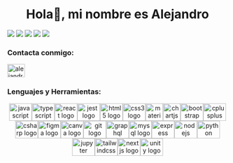 <h1 align="center">Hola👋, mi nombre es Alejandro </h1>

<!-- <p align="left"> <a href="https://twitter.com/alex57010" target="blank"><img src="https://img.shields.io/twitter/follow/alex57010?logo=twitter&style=for-the-badge" alt="alex57010" /></a> </p> -->

  ![](http://github-profile-summary-cards.vercel.app/api/cards/profile-details?username=A13xMtzL&theme=monokai)
  ![](http://github-profile-summary-cards.vercel.app/api/cards/repos-per-language?username=A13xMtzL&theme=monokai)
  ![](http://github-profile-summary-cards.vercel.app/api/cards/most-commit-language?username=A13xMtzL&theme=monokai)
  ![](http://github-profile-summary-cards.vercel.app/api/cards/stats?username=A13xMtzL&theme=monokai)
  ![](http://github-profile-summary-cards.vercel.app/api/cards/productive-time?username=A13xMtzL&theme=monokai&utcOffset=8)

<h3 align="left">Contacta conmigo:</h3>
<p align="left">
<a href="https://linkedin.com/in/alejandro-martínez-luna-06371a23a" target="blank"><img align="center" src="https://raw.githubusercontent.com/rahuldkjain/github-profile-readme-generator/master/src/images/icons/Social/linked-in-alt.svg" alt="alejandro-martínez-luna-06371a23a" height="30" width="40" /></a>
</p>

<h3 align="left">Lenguajes y Herramientas:</h3>
<div align="center"><img src="https://cdn.jsdelivr.net/gh/devicons/devicon/icons/javascript/javascript-original.svg" height="40" width="52" alt="javascript logo"  /><img src="https://cdn.jsdelivr.net/gh/devicons/devicon/icons/typescript/typescript-original.svg" height="40" width="52" alt="typescript logo"  /><img src="https://cdn.jsdelivr.net/gh/devicons/devicon/icons/react/react-original.svg" height="40" width="52" alt="react logo"  /><img src="https://cdn.jsdelivr.net/gh/devicons/devicon/icons/jest/jest-plain.svg" height="40" width="52" alt="jest logo"  /><img src="https://cdn.jsdelivr.net/gh/devicons/devicon/icons/html5/html5-plain.svg" height="40" width="52" alt="html5 logo"  /><img src="https://cdn.jsdelivr.net/gh/devicons/devicon/icons/css3/css3-plain.svg" height="40" width="52" alt="css3 logo"  /><img src="https://raw.githubusercontent.com/prplx/svg-logos/5585531d45d294869c4eaab4d7cf2e9c167710a9/svg/materialize.svg" alt="materialize" width="40" height="40"/><img src="https://www.chartjs.org/media/logo-title.svg" alt="chartjs" width="40" height="40"/><img src="https://cdn.jsdelivr.net/gh/devicons/devicon/icons/bootstrap/bootstrap-original.svg" height="40" width="52" alt="bootstrap logo"  /><img src="https://cdn.jsdelivr.net/gh/devicons/devicon/icons/cplusplus/cplusplus-original.svg" height="40" width="52" alt="cplusplus logo"  /><img src="https://cdn.jsdelivr.net/gh/devicons/devicon/icons/csharp/csharp-original.svg" height="40" width="52" alt="csharp logo"  /><img src="https://cdn.jsdelivr.net/gh/devicons/devicon/icons/figma/figma-original.svg" height="40" width="52" alt="figma logo"  /><img src="https://cdn.jsdelivr.net/gh/devicons/devicon/icons/canva/canva-original.svg" height="40" width="52" alt="canva logo"  /><img src="https://cdn.jsdelivr.net/gh/devicons/devicon/icons/git/git-original.svg" height="40" width="52" alt="git logo"  /><img src="https://cdn.jsdelivr.net/gh/devicons/devicon/icons/graphql/graphql-plain.svg" height="40" width="52" alt="graphql logo"  /><img src="https://cdn.jsdelivr.net/gh/devicons/devicon/icons/mysql/mysql-original.svg" height="40" width="52" alt="mysql logo"  /><img src="https://cdn.jsdelivr.net/gh/devicons/devicon/icons/express/express-original.svg" height="40" width="52" alt="express logo"  /><img src="https://cdn.jsdelivr.net/gh/devicons/devicon/icons/nodejs/nodejs-original.svg" height="40" width="52" alt="nodejs logo"  /><img src="https://cdn.jsdelivr.net/gh/devicons/devicon/icons/python/python-original.svg" height="40" width="52" alt="python logo"  /><img src="https://cdn.jsdelivr.net/gh/devicons/devicon/icons/jupyter/jupyter-original-wordmark.svg" height="40" width="52" alt="jupyter logo"  /><img src="https://cdn.jsdelivr.net/gh/devicons/devicon/icons/tailwindcss/tailwindcss-plain.svg" height="40" width="52" alt="tailwindcss logo"  /><img src="https://cdn.jsdelivr.net/gh/devicons/devicon/icons/nextjs/nextjs-original.svg" height="40" width="52" alt="nextjs logo"  /><img src="https://cdn.jsdelivr.net/gh/devicons/devicon/icons/unity/unity-original.svg" height="40" width="52" alt="unity logo"  />
</div>


<!-- ! <h3 align="left">Lenguajes y Herramientas:</h3> -->
<!-- ! <p align="left"> <a href="https://getbootstrap.com" target="_blank" rel="noreferrer"> <img src="https://raw.githubusercontent.com/devicons/devicon/master/icons/bootstrap/bootstrap-plain-wordmark.svg" alt="bootstrap" width="40" height="40"/> </a> <a href="https://www.chartjs.org" target="_blank" rel="noreferrer"> <img src="https://www.chartjs.org/media/logo-title.svg" alt="chartjs" width="40" height="40"/> </a> <a href="https://www.w3schools.com/cpp/" target="_blank" rel="noreferrer"> <img src="https://raw.githubusercontent.com/devicons/devicon/master/icons/cplusplus/cplusplus-original.svg" alt="cplusplus" width="40" height="40"/> </a> <a href="https://www.w3schools.com/cs/" target="_blank" rel="noreferrer"> <img src="https://raw.githubusercontent.com/devicons/devicon/master/icons/csharp/csharp-original.svg" alt="csharp" width="40" height="40"/> </a> <a href="https://www.w3schools.com/css/" target="_blank" rel="noreferrer"> <img src="https://raw.githubusercontent.com/devicons/devicon/master/icons/css3/css3-original-wordmark.svg" alt="css3" width="40" height="40"/> </a> <a href="https://www.figma.com/" target="_blank" rel="noreferrer"> <img src="https://www.vectorlogo.zone/logos/figma/figma-icon.svg" alt="figma" width="40" height="40"/> </a> <a href="https://git-scm.com/" target="_blank" rel="noreferrer"> <img src="https://www.vectorlogo.zone/logos/git-scm/git-scm-icon.svg" alt="git" width="40" height="40"/> </a> <a href="https://graphql.org" target="_blank" rel="noreferrer"> <img src="https://www.vectorlogo.zone/logos/graphql/graphql-icon.svg" alt="graphql" width="40" height="40"/> </a> <a href="https://www.w3.org/html/" target="_blank" rel="noreferrer"> <img src="https://raw.githubusercontent.com/devicons/devicon/master/icons/html5/html5-original-wordmark.svg" alt="html5" width="40" height="40"/> </a> <a href="https://developer.mozilla.org/en-US/docs/Web/JavaScript" target="_blank" rel="noreferrer"> <img src="https://raw.githubusercontent.com/devicons/devicon/master/icons/javascript/javascript-original.svg" alt="javascript" width="40" height="40"/> </a> <a href="https://materializecss.com/" target="_blank" rel="noreferrer"> <img src="https://raw.githubusercontent.com/prplx/svg-logos/5585531d45d294869c4eaab4d7cf2e9c167710a9/svg/materialize.svg" alt="materialize" width="40" height="40"/> </a> <a href="https://www.mysql.com/" target="_blank" rel="noreferrer"> <img src="https://raw.githubusercontent.com/devicons/devicon/master/icons/mysql/mysql-original-wordmark.svg" alt="mysql" width="40" height="40"/> </a> <a href="https://nextjs.org/" target="_blank" rel="noreferrer"> <img src="https://cdn.worldvectorlogo.com/logos/nextjs-2.svg" alt="nextjs" width="40" height="40"/> </a> <a href="https://nodejs.org" target="_blank" rel="noreferrer"> <img src="https://raw.githubusercontent.com/devicons/devicon/master/icons/nodejs/nodejs-original-wordmark.svg" alt="nodejs" width="40" height="40"/> </a> <a href="https://www.python.org" target="_blank" rel="noreferrer"> <img src="https://raw.githubusercontent.com/devicons/devicon/master/icons/python/python-original.svg" alt="python" width="40" height="40"/> </a> <a href="https://reactjs.org/" target="_blank" rel="noreferrer"> <img src="https://raw.githubusercontent.com/devicons/devicon/master/icons/react/react-original-wordmark.svg" alt="react" width="40" height="40"/> </a> <a href="https://tailwindcss.com/" target="_blank" rel="noreferrer"> <img src="https://www.vectorlogo.zone/logos/tailwindcss/tailwindcss-icon.svg" alt="tailwind" width="40" height="40"/> </a> <a href="https://www.typescriptlang.org/" target="_blank" rel="noreferrer"> <img src="https://raw.githubusercontent.com/devicons/devicon/master/icons/typescript/typescript-original.svg" alt="typescript" width="40" height="40"/> </a> <a href="https://unity.com/" target="_blank" rel="noreferrer"> <img src="https://www.vectorlogo.zone/logos/unity3d/unity3d-icon.svg" alt="unity" width="40" height="40"/> </a> </p> -->


<!-- ! <h3 align="left">Logros:</h3> -->
<!-- ! <p align="left"> <a href="https://github.com/ryo-ma/github-profile-trophy"><img src="https://github-profile-trophy.vercel.app/?username=a13xmtzl" alt="a13xmtzl" /></a> </p> -->
<!-- !  -->
<!-- !  -->
<!-- ! <p align="left"> <a href="https://github.com/ryo-ma/github-profile-trophy"><img src="https://github-profile-trophy.vercel.app/?username=a13xmtzl" alt="a13xmtzl" /></a> </p> -->
<!-- !  -->
<!-- !  -->
<!-- !  -->
<!-- ! [![trophy](https://github-profile-trophy.vercel.app/?username=a13xmtzl-ma)](https://github.com/a13xmtzl-ma/github-profile-trophy) -->
<!-- !  -->
<!-- !  -->
<!-- !  -->
<!-- <p><img align="left" src="https://github-readme-stats.vercel.app/api/top-langs?username=a13xmtzl&show_icons=true&locale=en&layout=compact" alt="a13xmtzl" /></p> -->

<!-- <p>&nbsp;<img align="center" src="https://github-readme-stats.vercel.app/api?username=a13xmtzl&show_icons=true&locale=en" alt="a13xmtzl" /></p> -->

<!-- <p><img align="center" src="https://github-readme-streak-stats.herokuapp.com/?user=a13xmtzl&" alt="a13xmtzl" /></p> -->

<!-- 
<div align="center">
  <a href="https://open.spotify.com/user/12161932379">
    <img src="https://spotify-recently-played-readme.vercel.app/api?count=5&unique=false" alt="Spotify recently played"  />
  </a>
</div>

###

###

<img src="https://raw.githubusercontent.com/A13xMtzL/A13xMtzL/blob/output/snake.svg" alt="Snake animation" />

### -->

